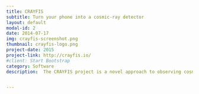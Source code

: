 ```yaml
---
title: CRAYFIS
subtitle: Turn your phone into a cosmic-ray detector
layout: default
modal-id: 2
date: 2014-07-17
img: crayfis-screenshot.png
thumbnail: crayfis-logo.png
project-date: 2015
project-link: http://crayfis.io/
#client: Start Bootstrap
category: Software
description:  The CRAYFIS project is a novel approach to observing cosmic ray particles at the highest energies. It uses the world-wide array of existing smartphones instead of building an expensive dedicated detector.


---
```

